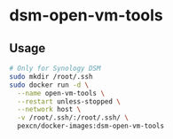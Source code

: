 # dsm-open-vm-tools

## Usage

```bash
# Only for Synology DSM
sudo mkdir /root/.ssh
sudo docker run -d \
  --name open-vm-tools \
  --restart unless-stopped \
  --network host \
  -v /root/.ssh/:/root/.ssh/ \
  pexcn/docker-images:dsm-open-vm-tools
```
